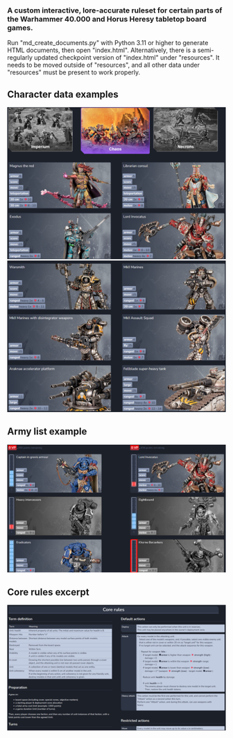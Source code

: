 


### A custom interactive, lore-accurate ruleset for certain parts of the Warhammer 40.000 and Horus Heresy tabletop board games.

Run "md_create_documents.py" with Python 3.11 or higher to generate HTML documents, then open "index.html".
Alternatively, there is a semi-regularly updated checkpoint version of "index.html" under "resources".
It needs to be moved outside of "resources", and all other data under "resources" must be present to work properly.

## Character data examples
![Missing image](resources/screenshots/faction_rules_1.png "Faction rules 1")
![Missing image](resources/screenshots/faction_rules_2.png "Faction rules 2")

## Army list example
![Missing image](resources/screenshots/army_list.png "Army list example")

## Core rules excerpt
![Missing image](resources/screenshots/core_rules.png "Core rules")

